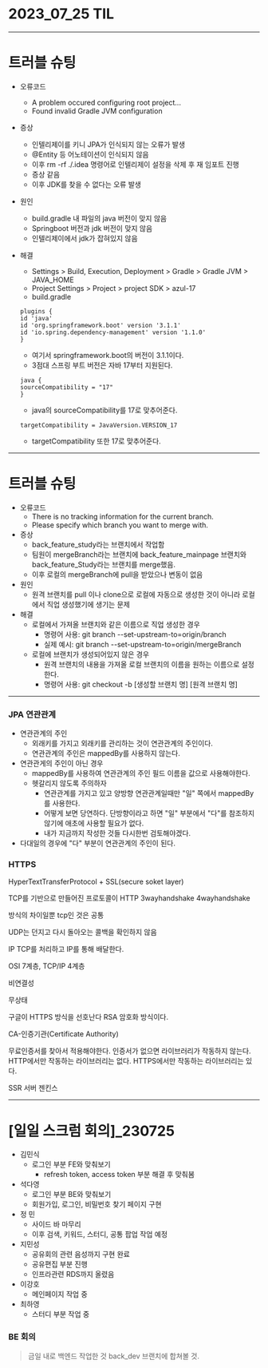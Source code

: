 # 2023_07_25 TIL
---
# 트러블 슈팅
- 오류코드
    - A problem occured configuring root project...
    - Found invalid Gradle JVM configuration
- 증상
    - 인텔리제이를 키니 JPA가 인식되지 않는 오류가 발생
    - @Entity 등 어노테이션이 인식되지 않음
    - 이후 rm -rf ./.idea 명령어로 인텔리제이 설정을 삭제 후 재 임포트 진행
    - 증상 같음
    - 이후 JDK를 찾을 수 없다는 오류 발생

- 원인
    - build.gradle 내 파일의 java 버전이 맞지 않음
    - Springboot 버전과 jdk 버전이 맞지 않음
    - 인텔리제이에서 jdk가 잡혀있지 않음

- 해결
    - Settings > Build, Execution, Deployment > Gradle > Gradle JVM > JAVA_HOME
    - Project Settings > Project > project SDK > azul-17
    - build.gradle

    ```
    plugins {
	id 'java'
	id 'org.springframework.boot' version '3.1.1'
	id 'io.spring.dependency-management' version '1.1.0'
    }
    ```

    - 여기서 springframework.boot의 버전이 3.1.1이다.
    - 3점대 스프링 부트 버전은 자바 17부터 지원된다.


    ```
    java {
	sourceCompatibility = "17"
    }
    
    ```

    - java의 sourceCompatibility를 17로 맞추어준다.


    ```
    targetCompatibility = JavaVersion.VERSION_17
    ```

    - targetCompatibility 또한 17로 맞추어준다.
---

# 트러블 슈팅
- 오류코드
    - There is no tracking information for the current branch.
    - Please specify which branch you want to merge with.
- 증상
    - back_feature_study라는 브랜치에서 작업함
    - 팀원이 mergeBranch라는 브랜치에 back_feature_mainpage 브랜치와 back_feature_Study라는 브랜치를 merge했음.
    - 이후 로컬의 mergeBranch에 pull을 받았으나 변동이 없음
- 원인
    - 원격 브랜치를 pull 이나 clone으로 로컬에 자동으로 생성한 것이 아니라 로컬에서 직업 생성했기에 생기는 문제
- 해결
    - 로컬에서 가져올 브랜치와 같은 이름으로 직업 생성한 경우
        - 명령어 사용:
        git branch --set-upstream-to=origin/branch
        - 실제 예시: 
        git branch --set-upstream-to=origin/mergeBranch
    - 로컬에 브랜치가 생성되어있지 않은 경우
        - 원격 브랜치의 내용을 가져올 로컬 브랜치의 이름을 원하는 이름으로 설정한다.
        - 명령어 사용:
        git checkout -b [생성할 브랜치 명] [원격 브랜치 명]
 

---
### JPA 연관관계
- 연관관계의 주인
    - 외래키를 가지고 외래키를 관리하는 것이 연관관계의 주인이다.
    - 연관관계의 주인은 mappedBy를 사용하지 않는다.
- 연관관게의 주인이 아닌 경우
    - mappedBy를 사용하여 연관관계의 주인 필드 이름을 값으로 사용해야한다.
    - 헷갈리지 않도록 주의하자
        - 연관관계를 가지고 있고 양방향 연관관계일때만 "일" 쪽에서 mappedBy를 사용한다.
        - 어떻게 보면 당연하다. 단방향이라고 하면 "일" 부분에서 "다"를 참조하지 않기에 애초에 사용할 필요가 없다.
        - 내가 지금까지 작성한 것들 다시한번 검토해야겠다.
- 다대일의 경우에 "다" 부분이 연관관계의 주인이 된다.

### HTTPS
HyperTextTransferProtocol + SSL(secure soket layer)

TCP를 기반으로 만들어진 프로토콜이 HTTP
3wayhandshake
4wayhandshake

방식의 차이일뿐 tcp인 것은 공통

UDP는 던지고 다시 돌아오는 콜백을 확인하지 않음

IP
TCP를 처리하고 IP를 통해 배달한다.

OSI 7계층, TCP/IP 4계층

비연결성

무상태

구글이 HTTPS 방식을 선호난다
RSA 암호화 방식이다.

CA-인증기관(Certificate Authority)

무료인증서를 찾아서 적용해야한다.
인증서가 없으면 라이브러리가 작동하지 않는다.
HTTP에서만 작동하는 라이브러리는 없다.
HTTPS에서만 작동하는 라이브러리는 있다.

SSR 서버 젠킨스

---
# [일일 스크럼 회의]_230725
- 김민식
    - 로그인 부분 FE와 맞춰보기
        - refresh token, access token 부분 해결 후 맞춰봄
- 석다영
    - 로그인 부분 BE와 맞춰보기
    - 회원가입, 로그인, 비밀번호 찾기 페이지 구현
- 정 민
    - 사이드 바 마무리
    - 이후 검색, 키워드, 스터디, 공통 팝업 작업 예정
- 지민성
    - 공유회의 관련 음성까지 구현 완료
    - 공유편집 부분 진행
    - 인프라관련 RDS까지 올렸음
- 이강호
    - 메인페이지 작업 중
- 최하영
    - 스터디 부분 작업 중

### BE 회의
> 금일 내로 백엔드 작업한 것 back_dev 브랜치에 합쳐볼 것.

